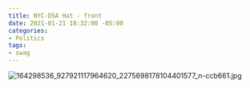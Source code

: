 ```yaml
---
title: NYC-DSA Hat - front
date: 2021-01-21 18:32:00 -05:00
categories:
- Politics
tags:
- swag
---
```


![164298536_927921117964620_2275698178104401577_n-ccb661.jpg](/uploads/164298536_927921117964620_2275698178104401577_n-ccb661.jpg)